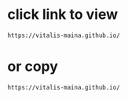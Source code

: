 
# click link to view
`
https://vitalis-maina.github.io/
`

# or copy 

```bash
https://vitalis-maina.github.io/
```
